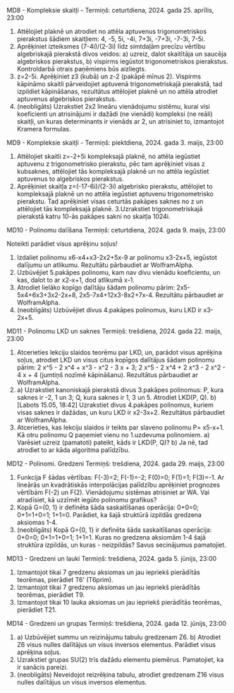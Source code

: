 MD8 - Kompleksie skaitļi -
Termiņš: ceturtdiena, 2024. gada 25. aprīlis, 23:00 

1) Attēlojiet plaknē un atrodiet no attēla aptuvenus trigonometriskos pierakstus šādiem skaitļiem: 4, -5, 5i, -4i, 7+3i, -7+3i, -7-3i, 7-5i.
2) Aprēķiniet izteiksmes (7-4i)/(2-3i) līdz simtdaļām precīzu vērtību algebriskajā pierakstā divos veidos: a) uzreiz, dalot skaitītāja un saucēja algebriskos pierakstus, b) vispirms iegūstot trigonometriskos pierakstus. Kontroldarbā otrais paņēmiens būs aizliegts.
3) z=2-5i. Aprēķiniet z3 (kubā) un z-2 (pakāpē mīnus 2). Vispirms kāpināmo skaitli pārveidojiet aptuvenā trigonometriskajā pierakstā, tad izpildiet kāpināšanas, rezultātus attēlojiet plaknē un no attēla atrodiet aptuvenus algebriskos pierakstus.
4) (neobligāts) Uzrakstiet 2x2 lineāru vienādojumu sistēmu, kurai visi koeficienti un atrisinājumi ir dažādi (ne vienādi) kompleksi (ne reāli) skaitļi, un kuras determinants ir vienāds ar 2, un atrisiniet to, izmantojot Kramera formulas.


MD9 - Kompleksie skaitļi - 
Termiņš: piektdiena, 2024. gada 3. maijs, 23:00 

1. Attēlojiet skaitli z=-2+5i kompleksajā plaknē, no attēla iegūstiet aptuvenu z trigonometrisko pierakstu, pēc tam aprēķiniet visas z kubsaknes, attēlojiet tās kompleksajā plaknē un no attēla iegūstiet aptuvenus to algebriskos pierakstus. 
2. Aprēķiniet skaitļa z=(-17-6i)/(2-3i) algebrisko pierakstu, attēlojiet to kompleksajā plaknē un no attēla iegūstiet aptuvenu trigonometrisko pierakstu. Tad aprēķiniet visas ceturtās pakāpes saknes no z un attēlojiet tās kompleksajā plaknē.
3.Uzrakstiet trigonometriskajā pierakstā katru 10-ās pakāpes sakni no skaitļa 1024i. 

MD10 - Polinomu dalīšana
Termiņš: ceturtdiena, 2024. gada 9. maijs, 23:00 

Noteikti parādiet visus aprēķinu soļus!
1) Izdaliet polinomu x6-x4+x3-2x2+5x-9 ar polinomu x3-2x+5, iegūstot dalījumu un atlikumu. Rezultātu pārbaudiet ar WolframAlpha.
2) Uzbūvējiet 5.pakāpes polinomu, kam nav divu vienādu koeficientu, un kas, dalot to ar x2-x+1, dod atlikumā x-1. 
3) Atrodiet lielāko kopīgo dalītāju šādam polinomu pārim: 2x5-5x4+6x3+3x2-2x+8, 2x5-7x4+12x3-8x2+7x-4. Rezultātu pārbaudiet ar WolframAlpha.
4) (neobligāts) Uzbūvējiet divus 4.pakāpes polinomus, kuru LKD ir x3-2x+5.

MD11 - Polinomu LKD un saknes
Termiņš: trešdiena, 2024. gada 22. maijs, 23:00 

1) Atcerieties lekciju slaidos teorēmu par LKD, un, parādot visus aprēķina soļus, atrodiet LKD un visus citus kopīgos dalītājus šādam polinomu pārim:
 2 x^5 - 2 x^4 + x^3 - x^2 - 3 x + 3; 2 x^5 - 2 x^4 + 2 x^3 - 2 x^2 - 4 x + 4 (jumtiņš nozīmē kāpināšanu). Rezultātus pārbaudiet ar WolframAlpha.
2) a) Uzrakstiet kanoniskajā pierakstā divus 3.pakāpes polinomus: P, kura saknes ir -2, 1 un 3; Q, kura saknes ir 1, 3 un 5.  Atrodiet LKD(P, Q).
b) [Labots 15.05, 18:42] Uzrakstiet divus 4.pakāpes polinomus, kuriem visas saknes ir dažādas, un kuru LKD ir x2-3x+2. Rezultātus pārbaudiet ar WolframAlpha.
3) Atcerieties, kas lekciju slaidos ir teikts par slaveno polinomu P= x5-x+1. Kā otru polinomu Q paņemiet vienu no 1.uzdevuma polinomiem. a) Varēsiet uzreiz (pamatoti) pateikt, kāds ir LKD(P, Q)? b) Ja nē, tad atrodiet to ar kāda algoritma palīdzību.

MD12 - Polinomi. Gredzeni
Termiņš: trešdiena, 2024. gada 29. maijs, 23:00 

1) Funkcija F šādas vērtības: F(-3)=2; F(-1)=-2; F(0)=0; F(1)=1; F(3)=-1. Ar lineārās un kvadrātiskās interpolācijas palīdzību aprēķiniet prognozes vērtībām F(-2) un F(2). Vienādojumu sistēmas atrisiniet ar WA. Vai atradīsiet, kā uzzīmēt iegūto polinomu grafikus?
2) Kopā G={0, 1} ir definēta šāda saskaitīšanas operācija: 0+0=0; 0+1=1+0=1; 1+1=0. Parādiet, ka šajā struktūrā izpildās gredzena aksiomas 1-4.
3) (neobligāts) Kopā G={0, 1} ir definēta šāda saskaitīšanas operācija: 0+0=0; 0+1=1+0=1; 1+1=1. Kuras no gredzena aksiomām 1-4 šajā struktūra izpildās, un kuras - neizpildās? Savus secinājumus pamatojiet.

MD13 - Gredzeni un lauki
Termiņš: trešdiena, 2024. gada 5. jūnijs, 23:00 

1) Izmantojot tikai 7 gredzenu aksiomas un jau iepriekš pierādītās teorēmas, pierādiet T6' (T6prim).
2) Izmantojot tikai 7 gredzenu aksiomas un jau iepriekš pierādītās teorēmas, pierādiet T9.
3) Izmantojot tikai 10 lauka aksiomas un jau iepriekš pierādītās teorēmas, pierādiet T21.

MD14 - Gredzeni un grupas
Termiņš: trešdiena, 2024. gada 12. jūnijs, 23:00 

1) a) Uzbūvējiet summu un reizinājumu tabulu gredzenam Z6. b) Atrodiet Z6 visus nulles dalītājus un visus inversos elementus. Parādiet visus aprēķina soļus.
2) Uzrakstiet grupas SU(2) trīs dažādu elementu piemērus. Pamatojiet, ka ir sanācis pareizi. 
3) (neobligāts) Neveidojot reizrēķina tabulu, atrodiet gredzenam Z16 visus nulles dalītājus un visus inversos elementus.
